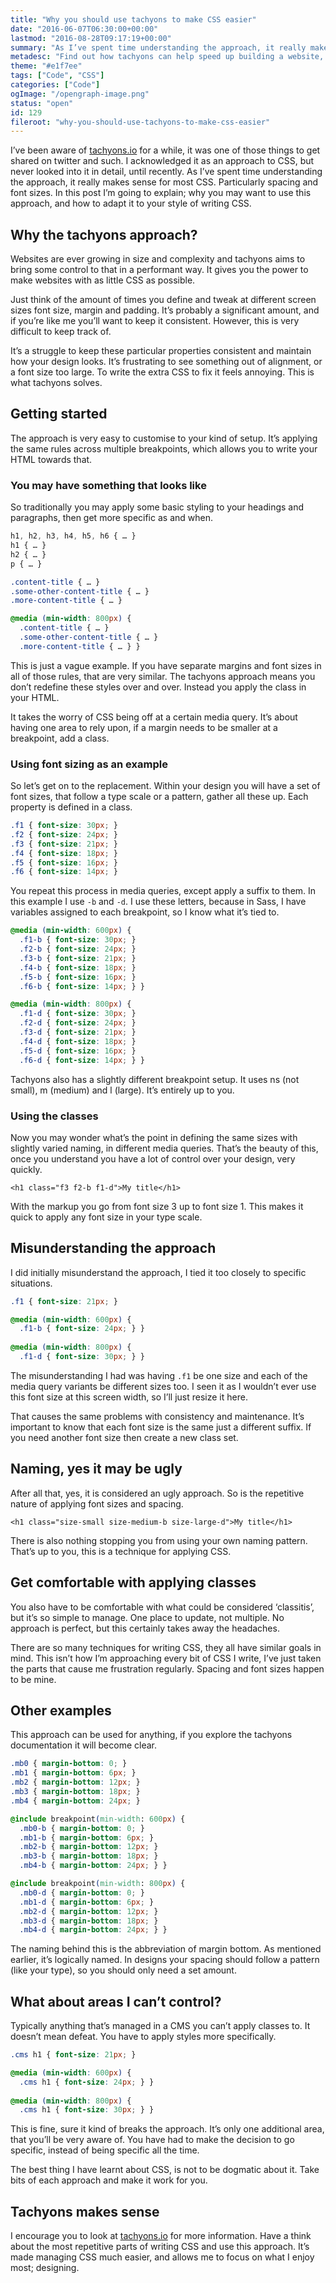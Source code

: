 ```yaml
---
title: "Why you should use tachyons to make CSS easier"
date: "2016-06-07T06:30:00+00:00"
lastmod: "2016-08-28T09:17:19+00:00"
summary: "As I’ve spent time understanding the approach, it really makes sense for most CSS. Particularly spacing and font sizes. In this post I’m going to explain; why you may want to use this approach, and how to adapt it to your style of writing CSS."
metadesc: "Find out how tachyons can help speed up building a website, but most of all keep things expected and consistent."
theme: "#e1f7ee"
tags: ["Code", "CSS"]
categories: ["Code"]
ogImage: "/opengraph-image.png"
status: "open"
id: 129
fileroot: "why-you-should-use-tachyons-to-make-css-easier"
---
```


I’ve been aware of [tachyons.io](http://tachyons.io) for a while, it was one of those things to get shared on twitter and such. I acknowledged it as an approach to CSS, but never looked into it in detail, until recently. As I’ve spent time understanding the approach, it really makes sense for most CSS. Particularly spacing and font sizes. In this post I’m going to explain; why you may want to use this approach, and how to adapt it to your style of writing CSS.

## Why the tachyons approach?
Websites are ever growing in size and complexity and tachyons aims to bring some control to that in a performant way. It gives you the power to make websites with as little CSS as possible.

Just think of the amount of times you define and tweak at different screen sizes font size, margin and padding. It’s probably a significant amount, and if you’re like me you’ll want to keep it consistent. However, this is very difficult to keep track of.

It’s a struggle to keep these particular properties consistent and maintain how your design looks. It’s frustrating to see something out of alignment, or a font size too large. To write the extra CSS to fix it feels annoying. This is what tachyons solves.

## Getting started
The approach is very easy to customise to your kind of setup. It’s applying the same rules across multiple breakpoints, which allows you to write your HTML towards that.

### You may have something that looks like
So traditionally you may apply some basic styling to your headings and paragraphs, then get more specific as and when.

```css
h1, h2, h3, h4, h5, h6 { … }
h1 { … }
h2 { … }
p { … }

.content-title { … }
.some-other-content-title { … }
.more-content-title { … }

@media (min-width: 800px) {
  .content-title { … }
  .some-other-content-title { … }
  .more-content-title { … } }
```

This is just a vague example. If you have separate margins and font sizes in all of those rules, that are very similar. The tachyons approach means you don’t redefine these styles over and over. Instead you apply the class in your HTML.

It takes the worry of CSS being off at a certain media query. It’s about having one area to rely upon, if a margin needs to be smaller at a breakpoint, add a class.

### Using font sizing as an example
So let’s get on to the replacement. Within your design you will have a set of font sizes, that follow a type scale or a pattern, gather all these up. Each property is defined in a class.

```css
.f1 { font-size: 30px; }
.f2 { font-size: 24px; }
.f3 { font-size: 21px; }
.f4 { font-size: 18px; }
.f5 { font-size: 16px; }
.f6 { font-size: 14px; }
```

You repeat this process in media queries, except apply a suffix to them. In this example I use `-b` and `-d`. I use these letters, because in Sass, I have variables assigned to each breakpoint, so I know what it’s tied to.

```css
@media (min-width: 600px) {
  .f1-b { font-size: 30px; }
  .f2-b { font-size: 24px; }
  .f3-b { font-size: 21px; }
  .f4-b { font-size: 18px; }
  .f5-b { font-size: 16px; }
  .f6-b { font-size: 14px; } }

@media (min-width: 800px) {
  .f1-d { font-size: 30px; }
  .f2-d { font-size: 24px; }
  .f3-d { font-size: 21px; }
  .f4-d { font-size: 18px; }
  .f5-d { font-size: 16px; }
  .f6-d { font-size: 14px; } }
```

Tachyons also has a slightly different breakpoint setup. It uses  ns (not small), m (medium) and l (large). It’s entirely up to you.

### Using the classes
Now you may wonder what’s the point in defining the same sizes with slightly varied naming, in different media queries. That’s the beauty of this, once you understand you have a lot of control over your design, very quickly.

```markup
<h1 class="f3 f2-b f1-d">My title</h1>
```

With the markup you go from font size 3 up to font size 1. This makes it quick to apply any font size in your type scale.

## Misunderstanding the approach
I did initially misunderstand the approach, I tied it too closely to specific situations.

```css
.f1 { font-size: 21px; }

@media (min-width: 600px) {
  .f1-b { font-size: 24px; } }
  
@media (min-width: 800px) {
  .f1-d { font-size: 30px; } }
```

The misunderstanding I had was having `.f1` be one size and each of the media query variants be different sizes too. I seen it as I wouldn’t ever use this font size at this screen width, so I’ll just resize it here.

That causes the same problems with consistency and maintenance. It’s important to know that each font size is the same just a different suffix. If you need another font size then create a new class set.

## Naming, yes it may be ugly
After all that, yes, it is considered an ugly approach. So is the repetitive nature of applying font sizes and spacing.

```markup
<h1 class="size-small size-medium-b size-large-d">My title</h1>
```

There is also nothing stopping you from using your own naming pattern. That’s up to you, this is a technique for applying CSS.

## Get comfortable with applying classes
You also have to be comfortable with what could be considered ‘classitis’, but it’s so simple to manage. One place to update, not multiple. No approach is perfect, but this certainly takes away the headaches.

There are so many techniques for writing CSS, they all have similar goals in mind. This isn’t how I’m approaching every bit of CSS I write, I’ve just taken the parts that cause me frustration regularly. Spacing and font sizes happen to be mine. 

## Other examples
This approach can be used for anything, if you explore the tachyons documentation it will become clear.

```css
.mb0 { margin-bottom: 0; } 
.mb1 { margin-bottom: 6px; }
.mb2 { margin-bottom: 12px; }
.mb3 { margin-bottom: 18px; }
.mb4 { margin-bottom: 24px; }

@include breakpoint(min-width: 600px) {
  .mb0-b { margin-bottom: 0; }
  .mb1-b { margin-bottom: 6px; }
  .mb2-b { margin-bottom: 12px; }
  .mb3-b { margin-bottom: 18px; }
  .mb4-b { margin-bottom: 24px; } }

@include breakpoint(min-width: 800px) {
  .mb0-d { margin-bottom: 0; }
  .mb1-d { margin-bottom: 6px; }
  .mb2-d { margin-bottom: 12px; }
  .mb3-d { margin-bottom: 18px; }
  .mb4-d { margin-bottom: 24px; } }
```

The naming behind this is the abbreviation of margin bottom. As mentioned earlier, it’s logically named. In designs your spacing should follow a pattern (like your type), so you should only need a set amount.

## What about areas I can’t control?
Typically anything that’s managed in a CMS you can’t apply classes to. It doesn’t mean defeat. You have to apply styles more specifically.

```css
.cms h1 { font-size: 21px; }

@media (min-width: 600px) { 
  .cms h1 { font-size: 24px; } }
    
@media (min-width: 800px) { 
  .cms h1 { font-size: 30px; } } 
```

This is fine, sure it kind of breaks the approach. It’s only one additional area, that you’ll be very aware of. You have had to make the decision to go specific, instead of being specific all the time.

The best thing I have learnt about CSS, is not to be dogmatic about it. Take bits of each approach and make it work for you.

## Tachyons makes sense
I encourage you to look at [tachyons.io](http://tachyons.io) for more information. Have a think about the most repetitive parts of writing CSS and use this approach. It’s made managing CSS much easier, and allows me to focus on what I enjoy most; designing.